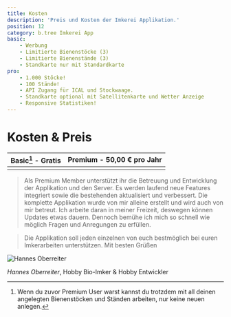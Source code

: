 ```yaml
---
title: Kosten
description: 'Preis und Kosten der Imkerei Applikation.'
position: 12
category: b.tree Imkerei App
basic:
    - Werbung
    - Limitierte Bienenstöcke (3)
    - Limitierte Bienenstände (3)
    - Standkarte nur mit Standardkarte
pro:
    - 1.000 Stöcke!
    - 100 Stände!
    - API Zugang für ICAL und Stockwaage.
    - Standkarte optional mit Satellitenkarte und Wetter Anzeige
    - Responsive Statistiken!
---
```


# Kosten & Preis

|**Basic[^1] - Gratis** | **Premium - 50,00 € pro Jahr** |
|-|-|
|<BaseList :items="basic" icon-color="text-orange-500"></BaseList>|<BaseList :items="pro" icon-color="text-green-500"></BaseList>|

> Als Premium Member unterstützt ihr die Betreuung und Entwicklung der Applikation und den Server. Es werden laufend neue Features integriert sowie die bestehenden aktualisiert und verbessert. Die komplette Applikation wurde von mir alleine erstellt und wird auch von mir betreut. Ich arbeite daran in meiner Freizeit, deswegen können Updates etwas dauern. Dennoch bemühe ich mich so schnell wie möglich Fragen und Anregungen zu erfüllen.

> Die Applikation soll jeden einzelnen von euch bestmöglich bei euren Imkerarbeiten unterstützen.
> Mit besten Grüßen

<CallToActionContent></CallToActionContent>

<img src="./img//hannes.jpg" alt="Hannes Oberreiter" loading=”lazy” />

_Hannes Oberreiter_, Hobby Bio-Imker & Hobby Entwickler

[^1]: Wenn du zuvor Premium User warst kannst du trotzdem mit all deinen angelegten Bienenstöcken und Ständen arbeiten, nur keine neuen anlegen.
